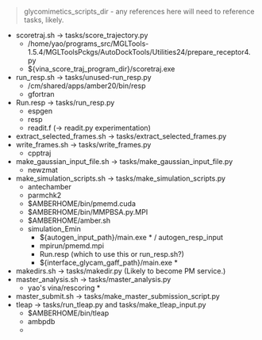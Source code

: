 > glycomimetics_scripts_dir - any references here will need to reference tasks, likely.

- scoretraj.sh -> tasks/score_trajectory.py
    - /home/yao/programs_src/MGLTools-1.5.4/MGLToolsPckgs/AutoDockTools/Utilities24/prepare_receptor4.py
    - ${vina_score_traj_program_dir}/scoretraj.exe
- run_resp.sh -> tasks/unused-run_resp.py
    - /cm/shared/apps/amber20/bin/resp
    - gfortran
- Run.resp -> tasks/run_resp.py
    - espgen
    - resp
    - readit.f (-> readit.py experimentation)
- extract_selected_frames.sh -> tasks/extract_selected_frames.py
- write_frames.sh -> tasks/write_frames.py
    - cpptraj
- make_gaussian_input_file.sh -> tasks/make_gaussian_input_file.py
    - newzmat
- make_simulation_scripts.sh -> tasks/make_simulation_scripts.py
    - antechamber
    - parmchk2
    - $AMBERHOME/bin/pmemd.cuda
    - $AMBERHOME/bin/MMPBSA.py.MPI
    - $AMBERHOME/amber.sh
    - simulation_Emin
        - ${autogen_input_path}/main.exe  * / autogen_resp_input
        - mpirun/pmemd.mpi
        - Run.resp (which to use this or run_resp.sh?)
        - ${interface_glycam_gaff_path}/main.exe *
- makedirs.sh -> tasks/makedir.py (Likely to become PM service.)
- master_analysis.sh -> tasks/master_analysis.py
    - yao's vina/rescoring *
- master_submit.sh -> tasks/make_master_submission_script.py
- tleap -> tasks/run_tleap.py and tasks/make_tleap_input.py
    - $AMBERHOME/bin/tleap
    - ambpdb
    - 
